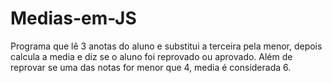 # Medias-em-JS
Programa que lê 3 anotas do aluno e substitui a terceira pela menor, depois calcula a media e diz se o aluno foi reprovado ou aprovado. Além de reprovar se uma das notas for menor que 4, media é considerada 6.
